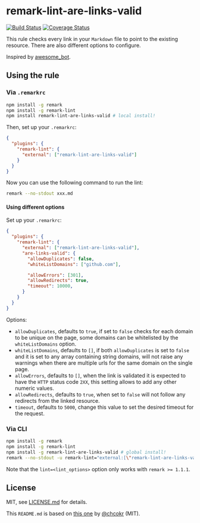 # remark-lint-are-links-valid

[![Build Status](https://travis-ci.org/wemake-services/remark-lint-are-links-valid.svg?branch=master)](https://travis-ci.org/wemake-services/remark-lint-are-links-valid) [![Coverage Status](https://coveralls.io/repos/github/wemake-services/remark-lint-are-links-valid/badge.svg?branch=master)](https://coveralls.io/github/wemake-services/remark-lint-are-links-valid?branch=master)

This rule checks every link in your `Markdown` file to point to the existing resource. There are also different options to configure.

Inspired by [awesome_bot](https://github.com/dkhamsing/awesome_bot).

## Using the rule

### Via `.remarkrc`

```bash
npm install -g remark
npm install -g remark-lint
npm install remark-lint-are-links-valid # local install!
```

Then, set up your `.remarkrc`:

```JSON
{
  "plugins": {
    "remark-lint": {
      "external": ["remark-lint-are-links-valid"]
    }
  }
}
```

Now you can use the following command to run the lint:

```bash
remark --no-stdout xxx.md
```

#### Using different options

Set up your `.remarkrc`:

```JSON
{
  "plugins": {
    "remark-lint": {
      "external": ["remark-lint-are-links-valid"],
      "are-links-valid": {
        "allowDuplicates": false,
        "whiteListDomains": ["github.com"],

        "allowErrors": [301],
        "allowRedirects": true,
        "timeout": 10000,
      }
    }
  }
}
```

Options:

- `allowDuplicates`, defaults to `true`, if set to `false` checks for each domain to be unique on the page, some domains can be whitelisted by the `whiteListDomains` option.
- `whiteListDomains`, defaults to `[]`, if both `allowDuplicates` is set to `false` and it is set to any array containing string domains, will not raise any warnings when there are multiple urls for the same domain on the single page.
- `allowErrors`, defaults to `[]`, when the link is validated it is expected to have the `HTTP` status code `2XX`, this setting allows to add any other numeric values.
- `allowRedirects`, defaults to `true`, when set to `false` will not follow any redirects from the linked resource.
- `timeout`, defaults to `5000`, change this value to set the desired timeout for the request.

### Via CLI

```bash
npm install -g remark
npm install -g remark-lint
npm install -g remark-lint-are-links-valid # global install!
remark --no-stdout -u remark-lint="external:[\"remark-lint-are-links-valid\"]" xxx.md
```

Note that the `lint=<lint_options>` option only works with `remark >= 1.1.1`.

## License

MIT, see [LICENSE.md](LICENCE.md) for details.

This `README.md` is based on [this one](https://github.com/chcokr/mdast-lint-sentence-newline/blob/250b106c9e19b387270099cf16f17a84643f8944/README.md) by [@chcokr](https://github.com/chcokr) (MIT).
